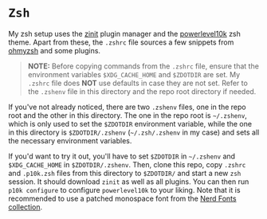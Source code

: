 # `Zsh`

My zsh setup uses the [zinit](https://github.com/zdharma/zinit) plugin manager
and the [powerlevel10k](https://github.com/romkatv/powerlevel10k) zsh theme.
Apart from these, the `.zshrc` file sources a few snippets from
[ohmyzsh](https://github.com/ohmyzsh/ohmyzsh) and some plugins.

> **NOTE:** Before copying commands from the `.zshrc` file, ensure that the
> environment variables `$XDG_CACHE_HOME` and `$ZDOTDIR` are set. My `.zshrc`
> file does **NOT** use defaults in case they are not set. Refer to the
> `.zshenv` file in this directory and the repo root directory if needed.

If you've not already noticed, there are two `.zshenv` files, one in the repo
root and the other in this directory. The one in the repo root is `~/.zshenv`,
which is only used to set the `$ZDOTDIR` environment variable, while the one in
this directory is `$ZDOTDIR/.zshenv` (`~/.zsh/.zshenv` in my case) and sets all
the necessary environment variables.

If you'd want to try it out, you'll have to set `$ZDOTDIR` in `~/.zshenv` and
`$XDG_CACHE_HOME` in `$ZDOTDIR/.zshenv`. Then, clone this repo, copy `.zshrc`
and `.p10k.zsh` files from this directory to `$ZDOTDIR/` and start a new `zsh`
session. It should download `zinit` as well as all plugins. You can then run
`p10k configure` to configure `powerlevel10k` to your liking. Note that it is
recommended to use a patched monospace font from the
[Nerd Fonts collection](https://www.nerdfonts.com/font-downloads).
